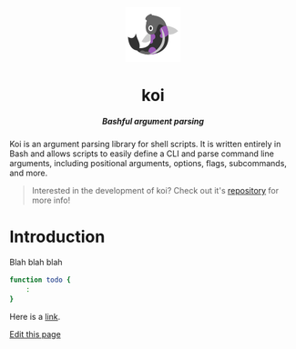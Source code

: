 <p align="center"><img alt="koi logo" src="/_media/logo.png" /></p>

<h1 align="center">koi</h1>
<h5 align="center">Bashful argument parsing</h5>

Koi is an argument parsing library for shell scripts. It is written entirely in Bash and allows scripts to easily define a CLI and parse command line arguments, including positional arguments, options, flags, subcommands, and more.

> Interested in the development of koi? Check out it's [repository](https://github.com/wcarhart/koi) for more info!

# Introduction
Blah blah blah

```bash
function todo {
	:
}
```

Here is a [link](https://google.com).

<a class="edit-link" href="https://github.com/wcarhart/wcarhart.github.io" target="_blank"><i class="fas fa-edit"></i> Edit this page</a>